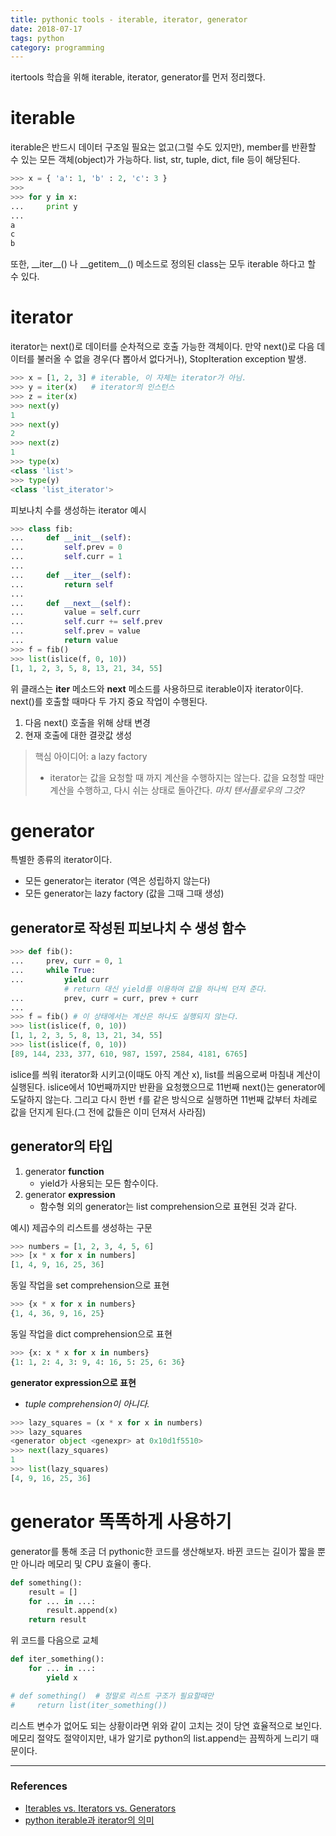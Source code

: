 ```yaml
---
title: pythonic tools - iterable, iterator, generator
date: 2018-07-17
tags: python
category: programming
---
```

itertools 학습을 위해 iterable, iterator, generator를 먼저 정리했다.

# iterable
iterable은 반드시 데이터 구조일 필요는 없고(그럴 수도 있지만), member를 반환할 수 있는 모든 객체(object)가 가능하다. list, str, tuple, dict, file 등이 해당된다.

```python
>>> x = { 'a': 1, 'b' : 2, 'c': 3 }
>>>
>>> for y in x:
...     print y
...
a
c
b
```
또한, \_\_iter__() 나 \_\_getitem__() 메소드로 정의된 class는 모두 iterable 하다고 할 수 있다.


# iterator
iterator는 next()로 데이터를 순차적으로 호출 가능한 객체이다. 만약 next()로 다음 데이터를 불러올 수 없을 경우(다 뽑아서 없다거나), StopIteration exception 발생.

```python
>>> x = [1, 2, 3] # iterable, 이 자체는 iterator가 아님.
>>> y = iter(x)   # iterator의 인스턴스
>>> z = iter(x)
>>> next(y)
1
>>> next(y)
2
>>> next(z)
1
>>> type(x)
<class 'list'>
>>> type(y)
<class 'list_iterator'>
```

피보나치 수를 생성하는 iterator 예시

```python
>>> class fib:
...     def __init__(self):
...         self.prev = 0
...         self.curr = 1
...
...     def __iter__(self):
...         return self
...
...     def __next__(self):
...         value = self.curr
...         self.curr += self.prev
...         self.prev = value
...         return value
>>> f = fib()
>>> list(islice(f, 0, 10))
[1, 1, 2, 3, 5, 8, 13, 21, 34, 55]
```
위 클래스는 __iter__ 메소드와 __next__ 메소드를 사용하므로 iterable이자 iterator이다. next()를 호출할 때마다 두 가지 중요 작업이 수행된다.

1. 다음 next() 호출을 위해 상태 변경
2. 현재 호출에 대한 결괏값 생성

> 핵심 아이디어: a lazy factory
> - iterator는 값을 요청할 때 까지 계산을 수행하지는 않는다. 값을 요청할 때만 계산을 수행하고, 다시 쉬는 상태로 돌아간다. *마치 텐서플로우의 그것?*

# generator
특별한 종류의 iterator이다.
- 모든 generator는 iterator (역은 성립하지 않는다)
- 모든 generator는 lazy factory (값을 그때 그때 생성)

## generator로 작성된 피보나치 수 생성 함수

```python
>>> def fib():
...     prev, curr = 0, 1
...     while True:
...         yield curr
            # return 대신 yield를 이용하여 값을 하나씩 던져 준다.
...         prev, curr = curr, prev + curr
...
>>> f = fib() # 이 상태에서는 계산은 하나도 실행되지 않는다.
>>> list(islice(f, 0, 10))
[1, 1, 2, 3, 5, 8, 13, 21, 34, 55]
>>> list(islice(f, 0, 10))
[89, 144, 233, 377, 610, 987, 1597, 2584, 4181, 6765]
```
islice를 씌워 iterator화 시키고(이때도 아직 계산 x), list를 씌움으로써 마침내 계산이 실행된다. islice에서 10번째까지만 반환을 요청했으므로 11번째 next()는 generator에 도달하지 않는다. 그리고 다시 한번 `f`를 같은 방식으로 실행하면 11번째 값부터 차례로 값을 던지게 된다.(그 전에 값들은 이미 던져서 사라짐)

## generator의 타입
1. generator **function**
    - yield가 사용되는 모든 함수이다.
2. generator **expression**
    - 함수형 외의 generator는 list comprehension으로 표현된 것과 같다.

예시) 제곱수의 리스트를 생성하는 구문
```python
>>> numbers = [1, 2, 3, 4, 5, 6]
>>> [x * x for x in numbers]
[1, 4, 9, 16, 25, 36]
```

동일 작업을 set comprehension으로 표현
```python
>>> {x * x for x in numbers}
{1, 4, 36, 9, 16, 25}
```

동일 작업을 dict comprehension으로 표현
```python
>>> {x: x * x for x in numbers}
{1: 1, 2: 4, 3: 9, 4: 16, 5: 25, 6: 36}
```

**generator expression으로 표현**
- *tuple comprehension이 아니다.*

```python
>>> lazy_squares = (x * x for x in numbers)
>>> lazy_squares
<generator object <genexpr> at 0x10d1f5510>
>>> next(lazy_squares)
1
>>> list(lazy_squares)
[4, 9, 16, 25, 36]
```

# generator 똑똑하게 사용하기
generator를 통해 조금 더 pythonic한 코드를 생산해보자. 바뀐 코드는 길이가 짧을 뿐만 아니라 메모리 및 CPU 효율이 좋다.

```python
def something():
    result = []
    for ... in ...:
        result.append(x)
   	return result
```

위 코드를 다음으로 교체

```python
def iter_something():
    for ... in ...:
        yield x

# def something()  # 정말로 리스트 구조가 필요할때만
#     return list(iter_something())
```

리스트 변수가 없어도 되는 상황이라면 위와 같이 고치는 것이 당연 효율적으로 보인다. 메모리 절약도 절약이지만, 내가 알기로 python의 list.append는 끔찍하게 느리기 때문이다.


---
### References

- [Iterables vs. Iterators vs. Generators](https://nvie.com/posts/iterators-vs-generators/)
- [python iterable과 iterator의 의미](http://bluese05.tistory.com/55)
